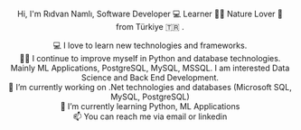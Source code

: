 <!--
**ridvannamli/ridvannamli** is a ✨ _special_ ✨ repository because its `README.md` (this file) appears on your GitHub profile.
-->
<center>
Hi, I'm Rıdvan Namlı, Software Developer 💻 Learner 👨‍💻 Nature Lover 🌳 from Türkiye 🇹🇷 .</br>
  
💻 I love to learn new technologies and frameworks.</br>
🧑‍💼 I continue to improve myself in Python and database technologies. Mainly ML Applications, PostgreSQL, MySQL, MSSQL. I am interested Data Science and Back End Development.</br>
🔭 I’m currently working on .Net technologies and databases (Microsoft SQL, MySQL, PostgreSQL)</br>
🌱 I’m currently learning Python, ML Applications</br>
📫 You can reach me via email or linkedin</br>
</center>




